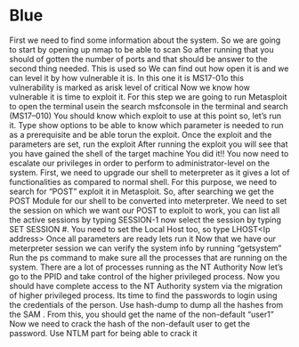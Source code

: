 # Blue
First we need to find some information about the system. So we are going to start by opening up nmap to be able to scan  So after running that you should of gotten the number of ports and that should be answer to the second thing needed. This is used so We can find out how open it is and we can level it by how vulnerable it is. In this one it is MS17-01o this vulnerability is marked as arisk level of critical  Now we know how vulnerable it is time to exploit it. For this step we are going to run Metasploit to open the terminal usein the search msfconsole in the terminal and search (MS17–010) You should know  which exploit to use at this point so, let’s run it. Type show options to be able to know which parameter is needed to run as a prerequisite and be able torun the exploit. Once the exploit and the parameters are set, run the exploit  After running the exploit you will see that you have gained the shell of the target machine You did it!! You now need to escalate our privileges in order to perform to administrator-level on the system. First, we need to upgrade our shell to meterpreter as it gives a lot of functionalities as compared to normal shell. For this purpose, we need to search for “POST” exploit it in Metasploit. So, after searching we get the POST Module for our shell to be converted into meterpreter. We need to set the session on which we want our POST to exploit to work, you can list all the active sessions by typing SESSION-1 now select the session by typing SET SESSION #. You need to set the Local Host too, so type LHOST&lt;Ip address> Once all parameters are ready lets run it Now that we have our meterpreter session we can verify the system info by running “getsystem” Run the ps command to make sure all  the processes that are running on the system. There are a lot of processes running as the NT Authority Now let’s go to the PPID and take control of the higher privileged process. Now you should have complete access to the NT Authority system via the migration of higher privileged process. Its time to find the passwords to login using the credentials of the person. Use hash-dump to dump all the hashes from the SAM . From this, you should get the name of the non-default “user1” Now we need to crack the hash of the non-default user to get the password. Use NTLM part for being able to crack it
